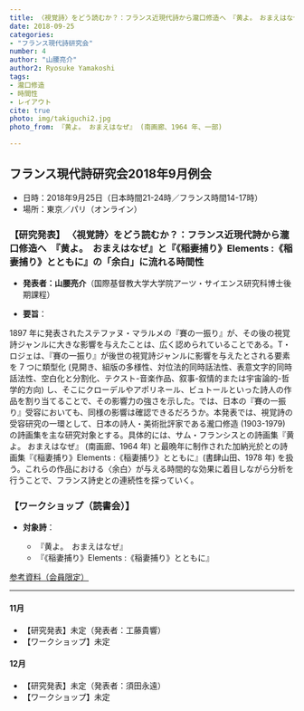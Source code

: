 ```yaml
---
title: 〈視覚詩〉をどう読むか？：フランス近現代詩から瀧口修造へ　『黄よ。　おまえはなぜ』と『《稲妻捕り》Elements :《稲妻捕り》とともに』の「余白」に流れる時間性
date: 2018-09-25
categories:
- "フランス現代詩研究会"
number: 4
author: "山腰亮介"
author2: Ryosuke Yamakoshi
tags: 
- 瀧口修造
- 時間性
- レイアウト
cite: true
photo: img/takiguchi2.jpg
photo_from: 『⻩よ。 おまえはなぜ』 (南画廊、1964 年、一部) 

---
```


## フランス現代詩研究会2018年9月例会

- 日時：2018年9月25日（日本時間21-24時／フランス時間14-17時）
- 場所：東京／パリ（オンライン）

### 【研究発表】 〈視覚詩〉をどう読むか？：フランス近現代詩から瀧口修造へ　『黄よ。　おまえはなぜ』と『《稲妻捕り》Elements :《稲妻捕り》とともに』の「余白」に流れる時間性

- **発表者：山腰亮介**（国際基督教大学大学院アーツ・サイエンス研究科博士後期課程）


<!--more-->


- **要旨**：

1897 年に発表されたステファヌ・マラルメの『賽の一振り』が、その後の視覚詩ジャンルに大きな影響を与えたことは、広く認められていることである。T・ロジェは、『賽の一振り』が後世の視覚詩ジャンルに影響を与えたとされる要素を 7 つに類型化 (見開き、組版の多様性、対位法的同時話法性、表意文字的同時話法性、空白化と分割化、テクスト-音楽作品、叙事-叙情的または宇宙論的-哲学的方向) し、そこにクローデルやアポリネール、ビュトールといった詩人の作品を割り当てることで、その影響力の強さを示した。では、日本の『賽の一振り』受容においても、同様の影響は確認できるだろうか。本発表では、視覚詩の受容研究の一環として、日本の詩人・美術批評家である瀧口修造 (1903-1979) の詩画集を主な研究対象とする。具体的には、サム・フランシスとの詩画集『⻩よ。 おまえはなぜ』 (南画廊、1964 年) と最晩年に制作された加納光於との詩画集『《稲妻捕り》Elements :《稲妻捕り》とともに』(書肆山田、1978 年) を扱う。これらの作品における〈余白〉が与える時間的な効果に着目しながら分析を行うことで、フランス詩史との連続性を探っていく。

### 【ワークショップ（読書会）】

- **対象詩**：

	- 『黄よ。　おまえはなぜ』
	- 『《稲妻捕り》Elements :《稲妻捕り》とともに』

[参考資料（会員限定）](https://groups.google.com/d/msg/poesiecontemporaine/ScV-g37chRc/krT8El6yCAAJ)

---

#### 11月

- 【研究発表】未定（発表者：工藤貴響）
- 【ワークショップ】未定

#### 12月

- 【研究発表】未定（発表者：須田永遠）
- 【ワークショップ】未定
